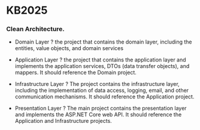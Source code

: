 # KB2025

### Clean Architecture.

- Domain Layer ? the project that contains the domain layer, including the entities, value objects, and domain services

- Application Layer ? the project that contains the application layer and implements the application services, DTOs (data transfer objects), and mappers. It should reference the Domain project.

- Infrastructure Layer ? The project contains the infrastructure layer, including the implementation of data access, logging, email, and other communication mechanisms. It should reference the Application project.

- Presentation Layer ? The main project contains the presentation layer and implements the ASP.NET Core web API. It should reference the Application and Infrastructure projects.

